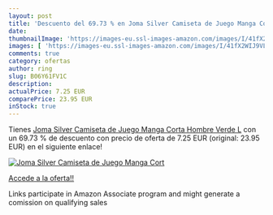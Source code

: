 ```yaml
---
layout: post
title: 'Descuento del 69.73 % en Joma Silver Camiseta de Juego Manga Cort'
date: 
thumbnailImage: 'https://images-eu.ssl-images-amazon.com/images/I/41fX2WIJ9VL._SL200_.jpg'
images: [ 'https://images-eu.ssl-images-amazon.com/images/I/41fX2WIJ9VL._SL200_.jpg' ]
comments: true
category: ofertas
author: ring
slug: B06Y61FV1C
description:
actualPrice: 7.25 EUR
comparePrice: 23.95 EUR
inStock: true
---
```


Tienes [Joma Silver Camiseta de Juego Manga Corta  Hombre  Verde  L](https://www.amazon.es/dp/B06Y61FV1C/?tag=tolees-21) con un 69.73 % de descuento con precio de oferta de 7.25 EUR (original: 23.95 EUR) en el siguiente enlace!

[![Joma Silver Camiseta de Juego Manga Cort](https://images-eu.ssl-images-amazon.com/images/I/41fX2WIJ9VL._SL200_.jpg)](https://www.amazon.es/dp/B06Y61FV1C/?tag=tolees-21)

[Accede a la oferta!!](https://www.amazon.es/dp/B06Y61FV1C/?tag=tolees-21)

Links participate in Amazon Associate program and might generate a comission on qualifying sales


